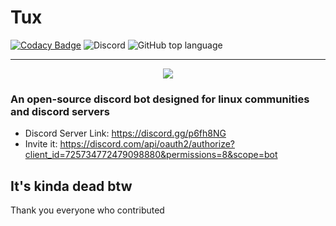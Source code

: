 # Tux
[![Codacy Badge](https://app.codacy.com/project/badge/Grade/165a8f7d24c44167a24234da95427062)](https://www.codacy.com/manual/Abb1x/Tux?utm_source=github.com&amp;utm_medium=referral&amp;utm_content=Abb1x/Tux&amp;utm_campaign=Badge_Grade) ![Discord](https://img.shields.io/discord/711643709095018527) ![GitHub top language](https://img.shields.io/github/languages/top/Abb1x/Tux)

---


<center><img src="https://cdn.discordapp.com/attachments/724424681762979922/738152809626730556/tux2.png"></img></center>


###  An open-source discord bot designed for linux communities and discord servers
- Discord Server Link: https://discord.gg/p6fh8NG
- Invite it: https://discord.com/api/oauth2/authorize?client_id=725734772479098880&permissions=8&scope=bot 


## It's kinda dead btw
Thank you everyone who contributed 
